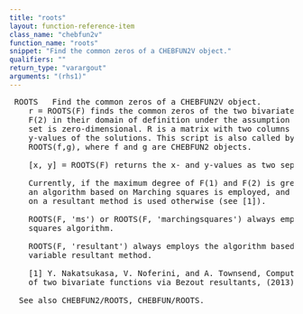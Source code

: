 ```yaml
---
title: "roots"
layout: function-reference-item
class_name: "chebfun2v"
function_name: "roots"
snippet: "Find the common zeros of a CHEBFUN2V object."
qualifiers: ""
return_type: "varargout"
arguments: "(rhs1)"
---
```


<pre class="help-text"> ROOTS   Find the common zeros of a CHEBFUN2V object.
    r = ROOTS(F) finds the common zeros of the two bivariate functions F(1) and
    F(2) in their domain of definition under the assumption that the solution
    set is zero-dimensional. R is a matrix with two columns storing the x- and
    y-values of the solutions. This script is also called by the syntax
    ROOTS(f,g), where f and g are CHEBFUN2 objects.
 
    [x, y] = ROOTS(F) returns the x- and y-values as two separate columns.
 
    Currently, if the maximum degree of F(1) and F(2) is greater than 200 then
    an algorithm based on Marching squares is employed, and an algorithm based
    on a resultant method is used otherwise (see [1]).
 
    ROOTS(F, 'ms') or ROOTS(F, 'marchingsquares') always employs the marching
    squares algorithm.
 
    ROOTS(F, 'resultant') always employs the algorithm based on the hidden
    variable resultant method.
 
    [1] Y. Nakatsukasa, V. Noferini, and A. Townsend, Computing the common zeros
    of two bivariate functions via Bezout resultants, (2013).
 
  See also CHEBFUN2/ROOTS, CHEBFUN/ROOTS.
</pre>